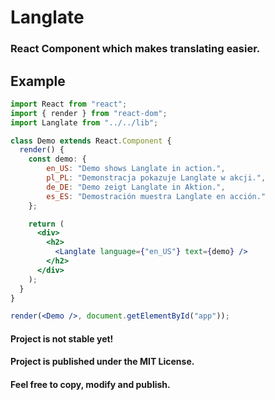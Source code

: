 # Langlate
### React Component which makes translating easier.

## Example
```jsx
import React from "react";
import { render } from "react-dom";
import Langlate from "../../lib";

class Demo extends React.Component {
  render() {
    const demo: {
        en_US: "Demo shows Langlate in action.",
        pl_PL: "Demonstracja pokazuje Langlate w akcji.",
        de_DE: "Demo zeigt Langlate in Aktion.",
        es_ES: "Demostración muestra Langlate en acción."
    };

    return (
      <div>
        <h2>
          <Langlate language={"en_US"} text={demo} />
        </h2>
      </div>
    );
  }
}

render(<Demo />, document.getElementById("app"));
```

#### Project is not stable yet!

#### Project is published under the MIT License.
#### Feel free to copy, modify and publish.
